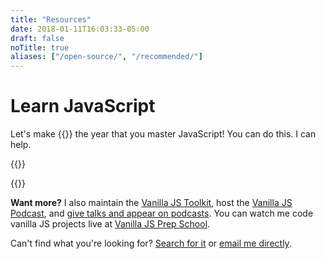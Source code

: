 ```yaml
---
title: "Resources"
date: 2018-01-11T16:03:33-05:00
draft: false
noTitle: true
aliases: ["/open-source/", "/recommended/"]
---
```


# Learn JavaScript

Let's make {{<year>}} the year that you master&nbsp;JavaScript! You can do this. I can help.

{{<cta for="resources">}}

{{<cta for="products">}}

**Want more?** I also maintain the [Vanilla JS Toolkit](https://vanillajstoolkit.com), host the [Vanilla JS Podcast](https://vanillajspodcast.com), and [give talks and appear on podcasts](/talks). You can watch me code vanilla JS projects live at [Vanilla JS Prep School](https://vanillajsprepschool.com).

Can't find what you're looking for? [Search for it](/search) or [email me directly](/about).